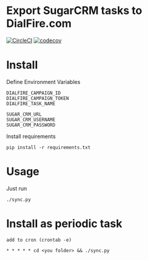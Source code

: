 # Export SugarCRM tasks to DialFire.com

[![CircleCI](https://circleci.com/gh/AlekseyMolchanov/sugarcrm_dialfire.svg?style=svg)](https://circleci.com/gh/AlekseyMolchanov/sugarcrm_dialfire)
[![codecov](https://codecov.io/gh/AlekseyMolchanov/sugarcrm_dialfire/branch/master/graph/badge.svg)](https://codecov.io/gh/AlekseyMolchanov/sugarcrm_dialfire)


# Install

Define Environment Variables

    DIALFIRE_CAMPAIGN_ID
    DIALFIRE_CAMPAIGN_TOKEN
    DIALFIRE_TASK_NAME

    SUGAR_CRM_URL
    SUGAR_CRM_USERNAME
    SUGAR_CRM_PASSWORD

Install requirements
    
    pip install -r requirements.txt
    	
# Usage

Just run 

    ./sync.py

# Install as periodic task

    add to cron (crontab -e)

    * * * * * cd <you folder> && ./sync.py

